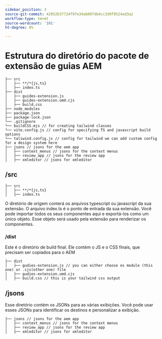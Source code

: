 ```yaml
---
sidebar_position: 3
source-git-commit: 42052b37724f97e34ab007db4cc3d9f9524ad3a2
workflow-type: tm+mt
source-wordcount: '101'
ht-degree: 0%

---
```



# Estrutura do diretório do pacote de extensão de guias AEM

```text
├── src
│   ├── **/*{js,ts}
│   ├── index.ts
├── dist
│   ├── guides-extension.js
│   ├── guides-extension.umd.cjs
│   ├── build.css
├── node_modules
├── package.json
├── package-lock.json 
└── .gitignore
└── buildCSS.mjs // for creating tailwind classes
└── vite.config.js // config for specifying TS and javascript build options
└── taliwind.config.js // config for tailwind we can add custom config for a design system here
├── jsons // jsons for the aem app
│   ├── context_menus // jsons for the context menus
│   ├── review_app // jsons for the review app
│   ├── xmleditor // jsons for xmleditor
```

## /src

```text
├── src
│   ├── **/*{js,ts}
│   ├── index.ts
```

O diretório de origem conterá os arquivos typescript ou javascript da sua extensão. O arquivo index.ts é o ponto de entrada da sua extensão. Você pode importar todos os seus componentes aqui e exportá-los como um único objeto. Esse objeto será usado pela extensão para renderizar os componentes.

### /dist

Este é o diretório de build final. Ele contém o JS e o CSS finais, que precisam ser copiados para o AEM

```test
├── dist
│   ├── gudies-extension.js // you can either choose es module (this one) or .cjs(other one) file
│   ├── gudies-extension.umd.cjs
│   ├── build.css // this is your tailwind css output
```

## /jsons

Esse diretório contém os JSONs para as várias exibições. Você pode usar esses JSONs para identificar os destinos e personalizar a exibição.

```text
├── jsons // jsons for the aem app
│   ├── context_menus // jsons for the context menus
│   ├── review_app // jsons for the review app
│   ├── xmleditor // jsons for xmleditor
```
